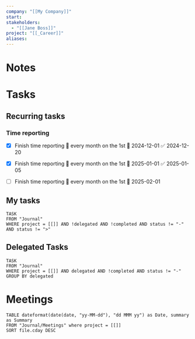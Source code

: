 ```yaml
---
company: "[[My Company]]"
start: 
stakeholders:
  - "[[Jane Boss]]"
project: "[[_Career]]"
aliases: 
---
```


# Notes




# Tasks
## Recurring tasks

### Time reporting

- [x] Finish time reporting 🔁 every month on the 1st 📅 2024-12-01 ✅ 2024-12-20
- [x] Finish time reporting 🔁 every month on the 1st 📅 2025-01-01 ✅ 2025-01-05
- [ ] Finish time reporting 🔁 every month on the 1st 📅 2025-02-01


## My tasks 

```dataview
TASK
FROM "Journal"
WHERE project = [[]] AND !delegated AND !completed AND status != "-" AND status != ">"
```

## Delegated Tasks

```dataview
TASK
FROM "Journal"
WHERE project = [[]] AND delegated AND !completed AND status != "-" 
GROUP BY delegated
```

# Meetings

```dataview
TABLE dateformat(date(date, "yy-MM-dd"), "dd MMM yy") as Date, summary as Summary
FROM "Journal/Meetings" where project = [[]]
SORT file.cday DESC
```